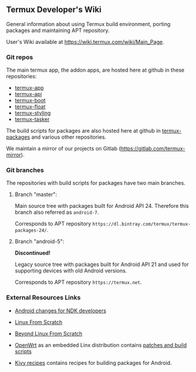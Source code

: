 ## Termux Developer's Wiki

General information about using Termux build environment, porting packages and
maintaining APT repository.

User's Wiki available at https://wiki.termux.com/wiki/Main_Page.

### Git repos

The main termux app, the addon apps, are hosted here at github in these
repositories:

* [termux-app](https://github.com/termux/termux-app)
* [termux-api](https://github.com/termux/termux-api)
* [termux-boot](https://github.com/termux/termux-boot)
* [termux-float](https://github.com/termux/termux-float)
* [termux-styling](https://github.com/termux/termux-styling)
* [termux-tasker](https://github.com/termux/termux-tasker)

The build scripts for packages are also hosted here at github in
[termux-packages](https://github.com/termux/termux-packages) and various other
repositories.

We maintain a mirror of our projects on Gitlab (https://gitlab.com/termux-mirror).

### Git branches

The repositories with build scripts for packages have two main branches.

1. Branch "master":

   Main source tree with packages built for Android API 24. Therefore this branch
   also referred as `android-7`.

   Corresponds to APT repository `https://dl.bintray.com/termux/termux-packages-24/`.

2. Branch "android-5":

   **Discontinued!**

   Legacy source tree with packages built for Android API 21 and used for
   supporting devices with old Android versions.

   Corresponds to APT repository `https://termux.net`.

### External Resources Links

- [Android changes for NDK developers](https://android.googlesource.com/platform/bionic/+/master/android-changes-for-ndk-developers.md)

- [Linux From Scratch](http://www.linuxfromscratch.org/lfs/view/stable/)

- [Beyond Linux From Scratch](http://www.linuxfromscratch.org/blfs/view/stable/)

- [OpenWrt](https://openwrt.org/) as an embedded Linx distribution contains [patches and build scripts](https://dev.openwrt.org/browser/packages)

- [Kivy recipes](https://github.com/kivy/python-for-android/tree/master/pythonforandroid/recipes) contains recipes for building packages for Android.
